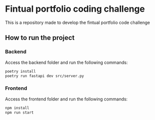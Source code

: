 # Fintual portfolio coding challenge

This is a repository made to develop the fintual portfolio code challenge

## How to run the project

### Backend

Access the backend folder and run the following commands:

```bash
poetry install
poetry run fastapi dev src/server.py
```

### Frontend

Access the frontend folder and run the following commands:

```bash
npm install
npm run start
```

